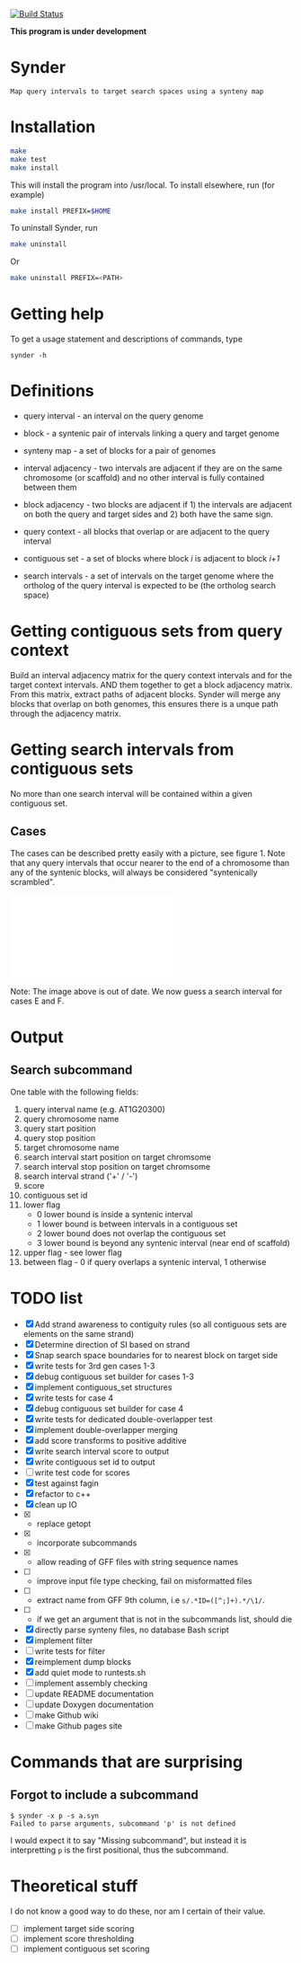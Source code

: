 [![Build Status](https://travis-ci.org/arendsee/synder.svg?branch=master)](https://travis-ci.org/arendsee/synder)

**This program is under development**

# Synder

    Map query intervals to target search spaces using a synteny map

# Installation

``` bash
make
make test
make install
```

This will install the program into /usr/local. To install elsewhere, run (for
example)

``` bash
make install PREFIX=$HOME
```

To uninstall Synder, run

``` bash
make uninstall
```

Or

``` bash
make uninstall PREFIX=<PATH>
```

# Getting help

To get a usage statement and descriptions of commands, type

`synder -h`

# Definitions

 * query interval - an interval on the query genome

 * block - a syntenic pair of intervals linking a query and target genome

 * synteny map - a set of blocks for a pair of genomes

 * interval adjacency - two intervals are adjacent if they are on the same
   chromosome (or scaffold) and no other interval is fully contained between
   them

 * block adjacency - two blocks are adjacent if 1) the intervals are adjacent on
   both the query and target sides and 2) both have the same sign.

 * query context - all blocks that overlap or are adjacent to the query interval

 * contiguous set - a set of blocks where block *i* is adjacent to block *i+1*

 * search intervals - a set of intervals on the target genome where the
   ortholog of the query interval is expected to be (the ortholog search space)

# Getting contiguous sets from query context

Build an interval adjacency matrix for the query context intervals and for the
target context intervals. AND them together to get a block adjacency matrix.
From this matrix, extract paths of adjacent blocks. Synder will merge any
blocks that overlap on both genomes, this ensures there is a unque path through
the adjacency matrix.

# Getting search intervals from contiguous sets

No more than one search interval will be contained within a given contiguous set. 

## Cases

The cases can be described pretty easily with a picture, see figure 1. Note
that any query intervals that occur nearer to the end of a chromosome than any
of the syntenic blocks, will always be considered "syntenically scrambled".

 ![Contiguous set to search interval. Cases E and F are considered syntenically scrambled so no search interval is obtained.](figures/contiguous-set-to-search-interval.pdf)

Note: The image above is out of date. We now guess a search interval for cases
E and F.

# Output

## Search subcommand

One table with the following fields:
 1.  query interval name (e.g. AT1G20300)
 2.  query chromosome name
 3.  query start position
 4.  query stop position
 5.  target chromosome name
 6.  search interval start position on target chromsome
 7.  search interval stop position on target chromsome
 8.  search interval strand ('+' / '-')
 9.  score
 10. contiguous set id
 11. lower flag
     - 0 lower bound is inside a syntenic interval
     - 1 lower bound is between intervals in a contiguous set
     - 2 lower bound does not overlap the contiguous set
     - 3 lower bound is beyond any syntenic interval (near end of scaffold)
 12. upper flag - see lower flag
 13. between flag - 0 if query overlaps a syntenic interval, 1 otherwise

# TODO list

 - [x] Add strand awareness to contiguity rules (so all contiguous sets are elements on the same strand)
 - [x] Determine direction of SI based on strand
 - [x] Snap search space boundaries for to nearest block on target side
 - [x] write tests for 3rd gen cases 1-3
 - [x] debug contiguous set builder for cases 1-3
 - [x] implement contiguous\_set structures
 - [x] write tests for case 4
 - [x] debug contiguous set builder for case 4
 - [x] write tests for dedicated double-overlapper test
 - [x] implement double-overlapper merging
 - [x] add score transforms to positive additive
 - [x] write search interval score to output
 - [x] write contiguous set id to output
 - [ ] write test code for scores
 - [x] test against fagin
 - [x] refactor to c++
 - [x] clean up IO
 - [x]  - replace getopt
 - [x]  - incorporate subcommands
 - [x]  - allow reading of GFF files with string sequence names
 - [ ]  - improve input file type checking, fail on misformatted files
 - [ ]  - extract name from GFF 9th column, i.e `s/.*ID=([^;]+).*/\1/`.
 - [ ]  - if we get an argument that is not in the subcommands list, should die
 - [x] directly parse synteny files, no database Bash script
 - [x] implement filter
 - [ ] write tests for filter
 - [x] reimplement dump blocks
 - [x] add quiet mode to runtests.sh
 - [ ] implement assembly checking
 - [ ] update README documentation
 - [ ] update Doxygen documentation
 - [ ] make Github wiki
 - [ ] make Github pages site

# Commands that are surprising

## Forgot to include a subcommand

```
$ synder -x p -s a.syn
Failed to parse arguments, subcommand 'p' is not defined
```

I would expect it to say "Missing subcommand", but instead it is interpretting
`p` is the first positional, thus the subcommand.

# Theoretical stuff

I do not know a good way to do these, nor am I certain of their value.

 - [ ] implement target side scoring
 - [ ] implement score thresholding
 - [ ] implement contiguous set scoring
